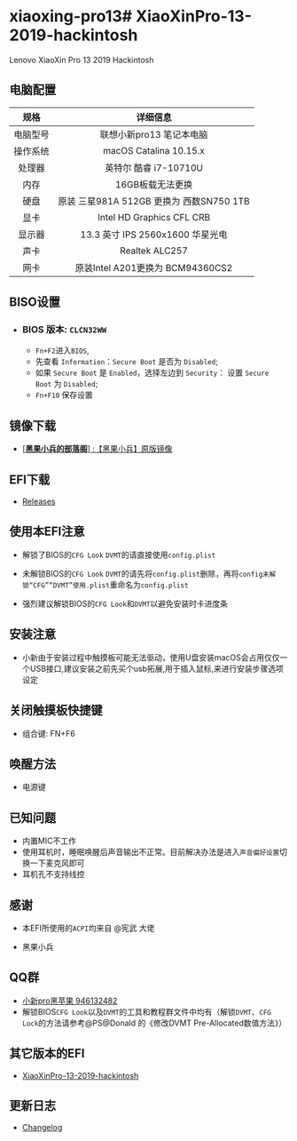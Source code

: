 # xiaoxing-pro13# XiaoXinPro-13-2019-hackintosh


Lenovo XiaoXin Pro 13 2019 Hackintosh

## 电脑配置
|规格 | 详细信息|
|:-: | :-:|
|电脑型号|联想小新pro13 笔记本电脑|
|操作系统|macOS Catalina 10.15.x |
|处理器|英特尔 酷睿 i7-10710U|
|内存|16GB板载无法更换|
|硬盘|原装 三星981A 512GB 更换为 西数SN750 1TB |
|显卡|Intel HD Graphics CFL CRB|（UHD620）|
|显示器|13.3 英寸 IPS 2560x1600 华星光电|
|声卡| Realtek ALC257|
|网卡| 原装Intel A201更换为 BCM94360CS2|


## BISO设置

- ### BIOS 版本:  `CLCN32WW`


   -  `Fn+F2`进入`BIOS`,
   -  先查看 `Information`：`Secure Boot` 是否为 `Disabled`;
   -  如果 `Secure Boot` 是 `Enabled`，选择左边到 `Security`： 设置 `Secure Boot` 为 `Disabled`;
   -  `Fn+F10` 保存设置

      
## 镜像下载
  
   - [[**黑果小兵的部落阁**] :【黑果小兵】原版镜像](https://blog.daliansky.net/categories/下载/镜像/)

## EFI下载

   - [Releases](https://github.com/Hush-vv/xiaoxing-pro13/archive/master.zip)


## 使用本EFI注意
   - 解锁了BIOS的`CFG Look` `DVMT`的请直接使用`config.plist`
   
   - 未解锁BIOS的`CFG Look` `DVMT`的请先将`config.plist`删除，再将`config未解锁“CFG”“DVMT”使用.plist`重命名为`config.plist`
   
   - 强烈建议解锁BIOS的`CFG Look`和`DVMT`以避免安装时卡进度条

## 安装注意

   - 小新由于安装过程中触摸板可能无法驱动，使用U盘安装macOS会占用仅仅一个USB接口,建议安装之前先买个usb拓展,用于插入鼠标,来进行安装步骤选项设定

## 关闭触摸板快捷键
- 
    组合键: FN+F6

## 唤醒方法
 -
    电源键

## 已知问题
 -
    内置MIC不工作
 -
   使用耳机时，睡眠唤醒后声音输出不正常。目前解决办法是进入`声音偏好设置`切换一下麦克风即可
 -
    耳机孔不支持线控
    
    
## 感谢
-
    本EFI所使用的`ACPI`均来自 @宪武 大佬
    
-   黑果小兵

## QQ群
- 
    [小新pro黑苹果 946132482](https://jq.qq.com/?_wv=1027&k=5XoGay4)
-    
    解锁BIOS`CFG Look`以及`DVMT`的工具和教程群文件中均有（解锁`DVMT`、`CFG Lock`的方法请参考@PS@Donald 的《修改DVMT Pre-Allocated数值方法》）

## 其它版本的EFI
 -
    [XiaoXinPro-13-2019-hackintosh](https://github.com/daliansky/XiaoXinPro-13-2019-hackintosh)

## 更新日志  
  
  - [Changelog](https://github.com/Hush-vv/xiaoxing-pro13/blob/master/%E6%9B%B4%E6%96%B0%E6%97%A5%E5%BF%97.md)
